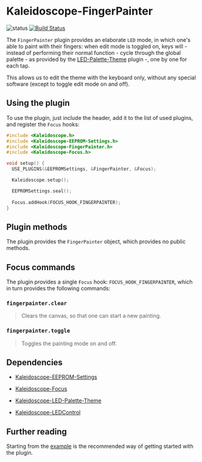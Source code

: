 # Kaleidoscope-FingerPainter

![status][st:experimental] [![Build Status][travis:image]][travis:status]

 [travis:image]: https://travis-ci.org/keyboardio/Kaleidoscope-FingerPainter.svg?branch=master
 [travis:status]: https://travis-ci.org/keyboardio/Kaleidoscope-FingerPainter

 [st:stable]: https://img.shields.io/badge/stable-✔-black.svg?style=flat&colorA=44cc11&colorB=494e52
 [st:broken]: https://img.shields.io/badge/broken-X-black.svg?style=flat&colorA=e05d44&colorB=494e52
 [st:experimental]: https://img.shields.io/badge/experimental----black.svg?style=flat&colorA=dfb317&colorB=494e52

The `FingerPainter` plugin provides an elaborate `LED` mode, in which one's able
to paint with their fingers: when edit mode is toggled on, keys will - instead
of performing their normal function - cycle through the global palette - as
provided by the [LED-Palette-Theme][plugin:l-p-t] plugin -, one by one for each tap.

This allows us to edit the theme with the keyboard only, without any special
software (except to toggle edit mode on and off).

## Using the plugin

To use the plugin, just include the header, add it to the list of used plugins,
and register the `Focus` hooks:

```c++
#include <Kaleidoscope.h>
#include <Kaleidoscope-EEPROM-Settings.h>
#include <Kaleidoscope-FingerPainter.h>
#include <Kaleidoscope-Focus.h>

void setup() {
  USE_PLUGINS(&EEPROMSettings, &FingerPainter, &Focus);

  Kaleidoscope.setup();

  EEPROMSettings.seal();
  
  Focus.addHook(FOCUS_HOOK_FINGERPAINTER);
}
```

## Plugin methods

The plugin provides the `FingerPainter` object, which provides no public methods.

## Focus commands

The plugin provides a single `Focus` hook: `FOCUS_HOOK_FINGERPAINTER`, which
in turn provides the following commands:

### `fingerpainter.clear`

> Clears the canvas, so that one can start a new painting.

### `fingerpainter.toggle`

> Toggles the painting mode on and off.

## Dependencies

* [Kaleidoscope-EEPROM-Settings](https://github.com/keyboardio/Kaleidoscope-EEPROM-Settings)
* [Kaleidoscope-Focus](https://github.com/keyboardio/Kaleidoscope-Focus)
* [Kaleidoscope-LED-Palette-Theme][plugin:l-p-t]
* [Kaleidoscope-LEDControl](https://github.com/keyboardio/Kaleidoscope-LEDControl)

  [plugin:l-p-t]: https://github.com/keyboardio/Kaleidoscope-LED-Palette-Theme

## Further reading

Starting from the [example][plugin:example] is the recommended way of getting
started with the plugin.

  [plugin:example]: https://github.com/keyboardio/Kaleidoscope-FingerPainter/blob/master/examples/FingerPainter/FingerPainter.ino
